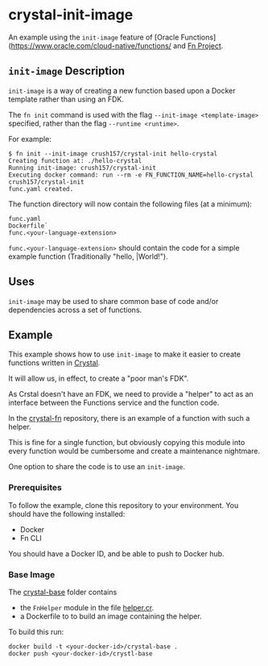 # crystal-init-image
An example using the `init-image` feature of [Oracle Functions](https://www.oracle.com/cloud-native/functions/ and [Fn Project](fnproject.io).

## `init-image` Description
`init-image` is a way of creating a new function based upon a Docker template rather than using an FDK.

The `fn init` command is used with the flag `--init-image <template-image>` specified, rather than the flag `--runtime <runtime>`.

For example:
```
$ fn init --init-image crush157/crystal-init hello-crystal
Creating function at: ./hello-crystal
Running init-image: crush157/crystal-init
Executing docker command: run --rm -e FN_FUNCTION_NAME=hello-crystal crush157/crystal-init
func.yaml created.
```

The function directory will now contain the following files (at a minimum):
```
func.yaml
Dockerfile`
func.<your-language-extension>
```

`func.<your-language-extension>` should contain the code for a simple example function (Traditionally "hello, <name>|World!").
  
## Uses
`init-image` may be used to share common base of code and/or dependencies across a set of functions.

## Example
This example shows how to use `init-image` to make it easier to create functions written in [Crystal](http://crystal-lang.org).

It will allow us, in effect, to create a "poor man's FDK".

As Crstal doesn't have an FDK, we need to provide a "helper" to act as an interface between the Functions service and the function code.

In the [crystal-fn](https://github.com/crush-157/crystal-fn) repository, there is an example of a function with such a helper.

This is fine for a single function, but obviously copying this module into every function would be cumbersome and create a maintenance nightmare.

One option to share the code is to use an `init-image`.

### Prerequisites
To follow the example, clone this repository to your environment.
You should have the following installed:
- Docker
- Fn CLI

You should have a Docker ID, and be able to push to Docker hub.

### Base Image
The [crystal-base](./crystal-base) folder contains
- the `FnHelper` module in the file [helper.cr](./crystal-base/helper.cr).
- a Dockerfile to to build an image containing the helper.

To build this run:
```
docker build -t <your-docker-id>/crystal-base .
docker push <your-docker-id>/crystl-base
```
